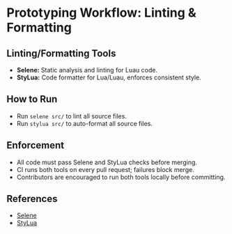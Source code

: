 # Prototyping Workflow: Linting & Formatting

## Linting/Formatting Tools
- **Selene:** Static analysis and linting for Luau code.
- **StyLua:** Code formatter for Lua/Luau, enforces consistent style.

## How to Run
- Run `selene src/` to lint all source files.
- Run `stylua src/` to auto-format all source files.

## Enforcement
- All code must pass Selene and StyLua checks before merging.
- CI runs both tools on every pull request; failures block merge.
- Contributors are encouraged to run both tools locally before committing.

## References
- [Selene](https://kampfkarren.github.io/selene/)
- [StyLua](https://github.com/JohnnyMorganz/StyLua) 